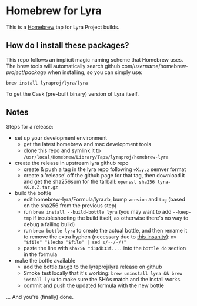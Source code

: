 # Homebrew for Lyra

This is a [Homebrew](https://brew.sh) tap for Lyra Project builds.

## How do I install these packages?

This repo follows an implicit magic naming scheme that Homebrew uses. The brew tools will automatically search
github.com/_username_/homebrew-_project_/_package_ when installing, so you can simply use:

```
brew install lyraproj/lyra/lyra
```

To get the Cask (pre-built binary) version of Lyra itself.

## Notes

Steps for a release:

* set up your development environment
  - get the latest homebrew and mac development tools
  - clone this repo and symlink it to `/usr/local/Homebrew/Library/Taps/lyraproj/homebrew-lyra`
* create the release in upstream lyra github repo
  - create & push a tag in the lyra repo following `vX.y.z` semver format
  - create a 'release' off the github page for that tag, then download it and get the sha256sum for the tarball:
    `openssl sha256 lyra-vX.Y.Z.tar.gz`
* build the bottle
  - edit homebrew-lyra/Formula/lyra.rb,  bump `version` and `tag` (based on the sha256 from the previous step)
  - run `brew install --build-bottle lyra` (you may want to add `--keep-tmp` if troubleshooting the build itself, as otherwise there's no way to debug a failing build)
  - run `brew bottle lyra` to create the actual bottle, and then rename it to remove the extra hyphen (necessary due to [this insanity](https://github.com/Homebrew/brew/commit/d33241bc11054af79c45bd355bf58c7304e18882#r29994607)):  `mv "$file" "$(echo "$file" | sed s/--/-/)"`
  - paste the line with `sha256 "d34db33f....` into the `bottle do` section in the formula
* make the bottle available
  - add the bottle.tar.gz to the lyraproj/lyra release on github
  - Smoke test locally that it's working: `brew uninstall lyra && brew install lyra` to make sure the SHAs match and the install works.
  - commit and push the updated formula with the new bottle

... And you're (finally) done.
